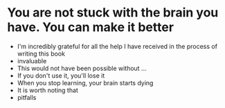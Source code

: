 # You are not stuck with the brain you have. You can make it better

* I'm incredibly grateful for all the help I have received in the process of writing this book
* invaluable
* This would not have been possible without ...
* If you don't use it, you'll lose it
* When you stop learning, your brain starts dying
* It is worth noting that
* pitfalls
